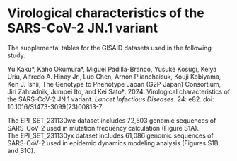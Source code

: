 # Virological characteristics of the SARS-CoV-2 JN.1 variant

The supplemental tables for the GISAID datasets used in the following study.

Yu Kaku*, Kaho Okumura*, Miguel Padilla-Branco, Yusuke Kosugi, Keiya Uriu, Alfredo A. Hinay Jr., Luo Chen, Arnon Plianchaisuk, Kouji Kobiyama, Ken J. Ishii, The Genotype to Phenotype Japan (G2P-Japan) Consortium, Jiri Zahradnik, Jumpei Ito, and Kei Sato†. 2024. Virological characteristics of the SARS-CoV-2 JN.1 variant. *Lancet Infectious Diseases*. 24: e82. doi: 10.1016/S1473-3099(23)00813-7

The EPI_SET_231130we dataset includes 72,503 genomic sequences of SARS-CoV-2 used in mutation frequency calculation (Figure S1A).\
The EPI_SET_231130yx dataset includes 61,086 genomic sequences of SARS-CoV-2 used in epidemic dynamics modeling analysis (Figures S1B and S1C).
